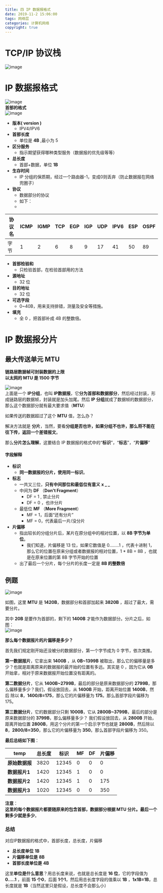 ```yaml
---
title: 四 IP 数据报格式
date: 2019-11-2 15:06:00
tags: 网络层
categories: 计算机网络
copyright: true
---
```

# TCP/IP 协议栈
![image](https://note.youdao.com/yws/public/resource/359e08a52f64deaac553adb0132327ad/xmlnote/67AA502787464A72BCDDB4E78B50E728/14167) 
<!--more--> 
# IP 数据报格式
![image](https://note.youdao.com/yws/public/resource/359e08a52f64deaac553adb0132327ad/xmlnote/9191CF63BF49430CA3B8E6740790A009/14169)  
**首部的格式**  
![image](https://note.youdao.com/yws/public/resource/359e08a52f64deaac553adb0132327ad/xmlnote/81378B1CBBEB49B6AF347AC35471A022/14170)  
- **版本( version )**
    - IPV4/IPV6
- **首部长度**  
    - 单位是 **4B** ,最小为 5
- **区分服务**
    - 指示期望获得哪种类型服务（数据报的优先级等等）
- **总长度**
    - 首部+数据，单位 **1B**
- **生存时间**
    - IP 分组的保质期，经过一个路由器-1，变成0则丢弃（防止数据报在网络兜圈子）
- **协议**
    - 数据部分的协议
    - 如下：
    - 
 协议名|ICMP|IGMP|TCP|EGP|IGP|UDP|IPV6|ESP|OSPF|
 ---|---|---|---|---|---|---|---|---|---|
  字节|1|2|6|8|9|17|41|50|89|
- **首部检验和**
    - 只检验首部，在检验首部用的方法
- **源地址**
    - 32 位
- **目的地址**
    - 32 位
- **可选字段**
    - 0~40B，用来支持排错，测量及安全等措施。
- **填充**
    - 全 0 ，把首部补成 4B 的整数倍。

# IP 数据报分片
## 最大传送单元 MTU
**链路层数据帧可封装数据的上限**  
**以太网的 MTU 是 1500 字节**  

![image](https://note.youdao.com/yws/public/resource/359e08a52f64deaac553adb0132327ad/xmlnote/AD1D82C38A0E423F971DE9EC638B8A3F/14210)  
上面是一个 **IP分组**，也叫 **IP数据报**，它**分为首部和数据部分**，然后经过封装，形成链路层的数据帧，封装就是加头加尾。然后 **IP 分组**就成了数据帧的数据部分，那么这个数据部分就有最大要求值（**MTU**）  

如果传送的数据超过了这个 **MTU** 值，怎么办？  

解决方法就是 **分片**，当然，要看**分组是否也许，如果分组不也许，那么将不能在往下传，返回一个差错报文**。  

 那么**分片怎么理解**，这要结合 IP 数据报的格式中的“**标识**”，“**标志**”，“**片偏移**”
#### 字段解释
 
- **标识**
    - **同一数据报的分片，使用同一标识**。
- **标志**
    - 一共又三位，**只有中间那位和最低位有意义** **x _ _**
    - 中间为 **DF** （**Don't Fragment**）
        - DF = 1 , 禁止分片
        - DF = 0 ，也许分片
    - 最低位 **MF** （**More Fragment**）
        - MF = 1，后面“还有分片”
        - MF = 0，代表最后一片/没分片
- **片偏移**
    - 指出较长的分组分片后，某片在原分组中的相对位置，以 **8B 字节为单位**。
        - 我们知道，片偏移是 13 位，如果它数值是 0........1 ，代表十进制 1，那么它的位置在原来分组或者数据报的相对位置，1 * 8B = 8B ，也就是在原来位置的第 8B 字节开始的位置
    - 出了最后一个分片，每个分片的长度一定是 **8B 的整数倍**

## 例题
![image](https://note.youdao.com/yws/public/resource/359e08a52f64deaac553adb0132327ad/xmlnote/5EBB83663BAA49B09D2EA39A6DEEB148/14286)  

如图，这里 **MTU** 是 **1420B**，数据部分和首部加起来 **3820B** ，超过了最大，需要分片。   

其中 **20B** 是要作为首部的，剩下的 **1400B** 才能作为数据部分。分片之后，如图：  
![image](https://note.youdao.com/yws/public/resource/359e08a52f64deaac553adb0132327ad/xmlnote/4851F415C227416B9BDDC5F9ACBC3490/14303)  

**那么每个数据报片的片偏移是多少？**  

首先我们规定刚开始还没被分的数据部分，第一个字节成为 0 字节，依次类推。     

**第一数据报片**，它拿出来 **1400B** ，从 **0B~1399B** 被取出，那么它的偏移量是多少？也就是距离原来的数据报的最开始的位置有多远。其实是 0 ，因为它从 **0B** 开始拿，相对于原来数据报开始位置没有距离的。  

**第二数据分片**，它从 **1400B~2799B**，最后的部分是原来数据部分的 **2799B**，那么偏移量多少？我们，假设放回去，从 **1400B** 开始，距离开始位置 **1400B**，然后 除以 **8**，**1400/8=175**，那么它的片偏移量为 **175**。那么首部字段片偏移为 175。  
  
**第三数据分片**，它的数据部分只剩 **1000B**，它从 **2800B~3799B**，最后的部分是原来数据部分的 **3799B**，那么偏移量多少？ 我们假设放回去，从 **2800B** 开始，距离开始位置 **2800B**，用这个分片的第一个启示字节也就是 **2800B**，然后除以 **8**，**2800/8=350**，那么它的片偏移量为 **350**。那么首部字段片偏移为 350。  
  
**最后总结如下图**：  

temp | 总长度|标识|MF|DF|片偏移
---|---|---|---|---|---|
**原始数据报**| 3820|12345|0|0|0|
**数据报片1**| 1420|12345|1|0|0|
**数据报片2**| 1420|12345|1|0|175|
**数据报片3**| 1020|12345|0|0|350|

**注意**：  
**这里的每个数据报片都要随原来的包含首部，数据部分根据 MTU 分片。最后一个剩多少就是多少**。

### 总结
对应IP数据报的格式中，首部长度，总长度，片偏移
- **总长度单位** **1B**
- **片偏移单位是** **8B**
- **首部长度单位是** **4B**  

这里**单位是什么意思**？用总长度来说，也就是总长度是 **16 位**，它的字段值为 **0.....1** ，前面 **15 个0**，后面 **1个1**，然后用总长度字段的值乘以 **1B** ，**1x1B=1B**，总长度就是 **1B**（当然这里只是假设，总长度不会那么小）

